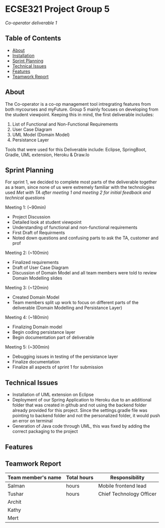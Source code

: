 # ECSE321 Project Group 5
*Co-operator deliverable 1* 

## Table of Contents
* [About](#about)
* [Installation](#installation)
* [Sprint Planning](#sprint-planning)
* [Technical Issues](#technical-issues)
* [Features](#features)
* [Teamwork Report](#teamwork-report)

## About
The Co-operator is a co-op management tool intregrating features from both mycourses and myFuture. Group 5 mainly focuses on developing from the student viewpoint. Keeping this in mind, the first deliverable includes: 

1. List of Functional and Non-Functional Requirements
2. User Case Diagram
3. UML Model (Domain Model)
4. Persistance Layer

Tools that were used for this Deliverable include: Eclipse, SpringBoot, Gradle, UML extension, Heroku & Draw.Io

## Sprint Planning
For sprint 1, we decided to complete most parts of the deliverable together as a team, since none of us were extremely familiar with the technologies used
*Met with TA after meeting 1 and meeting 2 for initial feedback and technical questions*

Meeting 1: (~90min)
- Project Discussion
- Detailed look at student viewpoint
- Understanding of functional and non-functional requirements
- First Draft of Requirments
- Noted down questions and confusing parts to ask the TA, customer and prof

Meeting 2: (~100min)
- Finalized requirements
- Draft of User Case Diagram
- Discussion of Domain Model and all team members were told to review Domain Modelling slides

Meeting 3: (~120min)
- Created Domain Model
- Team members split up work to focus on different parts of the deliverable (Domain Modelling and Persistance Layer)

Meeting 4: (~180min)
- Finalizing Domain model 
- Begin coding persistance layer
- Begin documentation part of deliverable

Meeting 5: (~300min)
- Debugging issues in testing of the persistance layer 
- Finalize documentation
- Finalize all aspects of sprint 1 for submission

## Technical Issues
- Installation of UML extension on Eclipse
- Deployment of our Spring Application to Heroku due to an additional folder that was created in github and not using the backend folder     already provided for this project. Since the settings.gradle file was pointing to backend folder and not the personalized folder, it       would push an error on terminal
- Generation of Java code through UML, this was fixed by adding the correct packaging to the project

## Features

## Teamwork Report

|Team member's name|Total hours|Responsibility           |
|------------------|-----------|----------------------- |
|Salman            |      hours|Mobile frontend lead    |
|Tushar            |      hours|Chief Technology Officer|
|Archit            |           |                        |
|Kathy             |           |                        |
|Mert              |           |                        |


